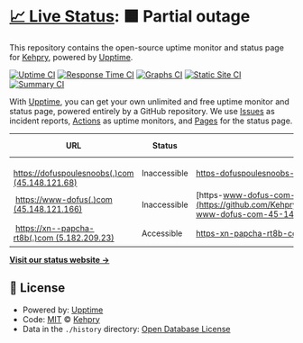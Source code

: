# [📈 Live Status](https://Kehpry.github.io/phishcheck): <!--live status--> **🟧 Partial outage**

This repository contains the open-source uptime monitor and status page for [Kehpry](https://Kehpry.github.io/phishcheck), powered by [Upptime](https://github.com/upptime/upptime).

[![Uptime CI](https://github.com/Kehpry/phishcheck/workflows/Uptime%20CI/badge.svg)](https://github.com/Kehpry/phishcheck/actions?query=workflow%3A%22Uptime+CI%22)
[![Response Time CI](https://github.com/Kehpry/phishcheck/workflows/Response%20Time%20CI/badge.svg)](https://github.com/Kehpry/phishcheck/actions?query=workflow%3A%22Response+Time+CI%22)
[![Graphs CI](https://github.com/Kehpry/phishcheck/workflows/Graphs%20CI/badge.svg)](https://github.com/Kehpry/phishcheck/actions?query=workflow%3A%22Graphs+CI%22)
[![Static Site CI](https://github.com/Kehpry/phishcheck/workflows/Static%20Site%20CI/badge.svg)](https://github.com/Kehpry/phishcheck/actions?query=workflow%3A%22Static+Site+CI%22)
[![Summary CI](https://github.com/Kehpry/phishcheck/workflows/Summary%20CI/badge.svg)](https://github.com/Kehpry/phishcheck/actions?query=workflow%3A%22Summary+CI%22)

With [Upptime](https://upptime.js.org), you can get your own unlimited and free uptime monitor and status page, powered entirely by a GitHub repository. We use [Issues](https://github.com/Kehpry/phishcheck/issues) as incident reports, [Actions](https://github.com/Kehpry/phishcheck/actions) as uptime monitors, and [Pages](https://Kehpry.github.io/phishcheck) for the status page.

<!--start: status pages-->
<!-- This summary is generated by Upptime (https://github.com/upptime/upptime) -->
<!-- Do not edit this manually, your changes will be overwritten -->
<!-- prettier-ignore -->
| URL | Status | History | Response Time | Uptime |
| --- | ------ | ------- | ------------- | ------ |
| <img alt="" src="https://favicons.githubusercontent.com/dofuspoulesnoobs.com" height="13"> [https://dofuspoulesnoobs(.)com (45.148.121.68)](https://dofuspoulesnoobs.com) | Inaccessible | [https-dofuspoulesnoobs-com-45-148-121-68.yml](https://github.com/Kehpry/phishcheck/commits/HEAD/history/https-dofuspoulesnoobs-com-45-148-121-68.yml) | <details><summary><img alt="Response time graph" src="./graphs/https-dofuspoulesnoobs-com-45-148-121-68/response-time-week.png" height="20"> 669ms</summary><br><a href="https://phishcheck.dofhelp.fr/history/https-dofuspoulesnoobs-com-45-148-121-68"><img alt="Response time 669" src="https://img.shields.io/endpoint?url=https%3A%2F%2Fraw.githubusercontent.com%2FKehpry%2Fphishcheck%2FHEAD%2Fapi%2Fhttps-dofuspoulesnoobs-com-45-148-121-68%2Fresponse-time.json"></a><br><a href="https://phishcheck.dofhelp.fr/history/https-dofuspoulesnoobs-com-45-148-121-68"><img alt="24-hour response time 669" src="https://img.shields.io/endpoint?url=https%3A%2F%2Fraw.githubusercontent.com%2FKehpry%2Fphishcheck%2FHEAD%2Fapi%2Fhttps-dofuspoulesnoobs-com-45-148-121-68%2Fresponse-time-day.json"></a><br><a href="https://phishcheck.dofhelp.fr/history/https-dofuspoulesnoobs-com-45-148-121-68"><img alt="7-day response time 669" src="https://img.shields.io/endpoint?url=https%3A%2F%2Fraw.githubusercontent.com%2FKehpry%2Fphishcheck%2FHEAD%2Fapi%2Fhttps-dofuspoulesnoobs-com-45-148-121-68%2Fresponse-time-week.json"></a><br><a href="https://phishcheck.dofhelp.fr/history/https-dofuspoulesnoobs-com-45-148-121-68"><img alt="30-day response time 669" src="https://img.shields.io/endpoint?url=https%3A%2F%2Fraw.githubusercontent.com%2FKehpry%2Fphishcheck%2FHEAD%2Fapi%2Fhttps-dofuspoulesnoobs-com-45-148-121-68%2Fresponse-time-month.json"></a><br><a href="https://phishcheck.dofhelp.fr/history/https-dofuspoulesnoobs-com-45-148-121-68"><img alt="1-year response time 669" src="https://img.shields.io/endpoint?url=https%3A%2F%2Fraw.githubusercontent.com%2FKehpry%2Fphishcheck%2FHEAD%2Fapi%2Fhttps-dofuspoulesnoobs-com-45-148-121-68%2Fresponse-time-year.json"></a></details> | <details><summary><a href="https://phishcheck.dofhelp.fr/history/https-dofuspoulesnoobs-com-45-148-121-68">26.20%</a></summary><a href="https://phishcheck.dofhelp.fr/history/https-dofuspoulesnoobs-com-45-148-121-68"><img alt="All-time uptime 26.20%" src="https://img.shields.io/endpoint?url=https%3A%2F%2Fraw.githubusercontent.com%2FKehpry%2Fphishcheck%2FHEAD%2Fapi%2Fhttps-dofuspoulesnoobs-com-45-148-121-68%2Fuptime.json"></a><br><a href="https://phishcheck.dofhelp.fr/history/https-dofuspoulesnoobs-com-45-148-121-68"><img alt="24-hour uptime 26.20%" src="https://img.shields.io/endpoint?url=https%3A%2F%2Fraw.githubusercontent.com%2FKehpry%2Fphishcheck%2FHEAD%2Fapi%2Fhttps-dofuspoulesnoobs-com-45-148-121-68%2Fuptime-day.json"></a><br><a href="https://phishcheck.dofhelp.fr/history/https-dofuspoulesnoobs-com-45-148-121-68"><img alt="7-day uptime 26.20%" src="https://img.shields.io/endpoint?url=https%3A%2F%2Fraw.githubusercontent.com%2FKehpry%2Fphishcheck%2FHEAD%2Fapi%2Fhttps-dofuspoulesnoobs-com-45-148-121-68%2Fuptime-week.json"></a><br><a href="https://phishcheck.dofhelp.fr/history/https-dofuspoulesnoobs-com-45-148-121-68"><img alt="30-day uptime 26.20%" src="https://img.shields.io/endpoint?url=https%3A%2F%2Fraw.githubusercontent.com%2FKehpry%2Fphishcheck%2FHEAD%2Fapi%2Fhttps-dofuspoulesnoobs-com-45-148-121-68%2Fuptime-month.json"></a><br><a href="https://phishcheck.dofhelp.fr/history/https-dofuspoulesnoobs-com-45-148-121-68"><img alt="1-year uptime 26.20%" src="https://img.shields.io/endpoint?url=https%3A%2F%2Fraw.githubusercontent.com%2FKehpry%2Fphishcheck%2FHEAD%2Fapi%2Fhttps-dofuspoulesnoobs-com-45-148-121-68%2Fuptime-year.json"></a></details>
| <img alt="" src="https://favicons.githubusercontent.com/www-dofus.com" height="13"> [https://www-dofus(.)com (45.148.121.166)](https://www-dofus.com) | Inaccessible | [https-www-dofus-com-45-148-121-166.yml](https://github.com/Kehpry/phishcheck/commits/HEAD/history/https-www-dofus-com-45-148-121-166.yml) | <details><summary><img alt="Response time graph" src="./graphs/https-www-dofus-com-45-148-121-166/response-time-week.png" height="20"> 1607ms</summary><br><a href="https://phishcheck.dofhelp.fr/history/https-www-dofus-com-45-148-121-166"><img alt="Response time 1607" src="https://img.shields.io/endpoint?url=https%3A%2F%2Fraw.githubusercontent.com%2FKehpry%2Fphishcheck%2FHEAD%2Fapi%2Fhttps-www-dofus-com-45-148-121-166%2Fresponse-time.json"></a><br><a href="https://phishcheck.dofhelp.fr/history/https-www-dofus-com-45-148-121-166"><img alt="24-hour response time 1607" src="https://img.shields.io/endpoint?url=https%3A%2F%2Fraw.githubusercontent.com%2FKehpry%2Fphishcheck%2FHEAD%2Fapi%2Fhttps-www-dofus-com-45-148-121-166%2Fresponse-time-day.json"></a><br><a href="https://phishcheck.dofhelp.fr/history/https-www-dofus-com-45-148-121-166"><img alt="7-day response time 1607" src="https://img.shields.io/endpoint?url=https%3A%2F%2Fraw.githubusercontent.com%2FKehpry%2Fphishcheck%2FHEAD%2Fapi%2Fhttps-www-dofus-com-45-148-121-166%2Fresponse-time-week.json"></a><br><a href="https://phishcheck.dofhelp.fr/history/https-www-dofus-com-45-148-121-166"><img alt="30-day response time 1607" src="https://img.shields.io/endpoint?url=https%3A%2F%2Fraw.githubusercontent.com%2FKehpry%2Fphishcheck%2FHEAD%2Fapi%2Fhttps-www-dofus-com-45-148-121-166%2Fresponse-time-month.json"></a><br><a href="https://phishcheck.dofhelp.fr/history/https-www-dofus-com-45-148-121-166"><img alt="1-year response time 1607" src="https://img.shields.io/endpoint?url=https%3A%2F%2Fraw.githubusercontent.com%2FKehpry%2Fphishcheck%2FHEAD%2Fapi%2Fhttps-www-dofus-com-45-148-121-166%2Fresponse-time-year.json"></a></details> | <details><summary><a href="https://phishcheck.dofhelp.fr/history/https-www-dofus-com-45-148-121-166">26.21%</a></summary><a href="https://phishcheck.dofhelp.fr/history/https-www-dofus-com-45-148-121-166"><img alt="All-time uptime 26.21%" src="https://img.shields.io/endpoint?url=https%3A%2F%2Fraw.githubusercontent.com%2FKehpry%2Fphishcheck%2FHEAD%2Fapi%2Fhttps-www-dofus-com-45-148-121-166%2Fuptime.json"></a><br><a href="https://phishcheck.dofhelp.fr/history/https-www-dofus-com-45-148-121-166"><img alt="24-hour uptime 26.21%" src="https://img.shields.io/endpoint?url=https%3A%2F%2Fraw.githubusercontent.com%2FKehpry%2Fphishcheck%2FHEAD%2Fapi%2Fhttps-www-dofus-com-45-148-121-166%2Fuptime-day.json"></a><br><a href="https://phishcheck.dofhelp.fr/history/https-www-dofus-com-45-148-121-166"><img alt="7-day uptime 26.21%" src="https://img.shields.io/endpoint?url=https%3A%2F%2Fraw.githubusercontent.com%2FKehpry%2Fphishcheck%2FHEAD%2Fapi%2Fhttps-www-dofus-com-45-148-121-166%2Fuptime-week.json"></a><br><a href="https://phishcheck.dofhelp.fr/history/https-www-dofus-com-45-148-121-166"><img alt="30-day uptime 26.21%" src="https://img.shields.io/endpoint?url=https%3A%2F%2Fraw.githubusercontent.com%2FKehpry%2Fphishcheck%2FHEAD%2Fapi%2Fhttps-www-dofus-com-45-148-121-166%2Fuptime-month.json"></a><br><a href="https://phishcheck.dofhelp.fr/history/https-www-dofus-com-45-148-121-166"><img alt="1-year uptime 26.21%" src="https://img.shields.io/endpoint?url=https%3A%2F%2Fraw.githubusercontent.com%2FKehpry%2Fphishcheck%2FHEAD%2Fapi%2Fhttps-www-dofus-com-45-148-121-166%2Fuptime-year.json"></a></details>
| <img alt="" src="https://favicons.githubusercontent.com/xn--papcha-rt8b.com" height="13"> [https://xn--papcha-rt8b(.)com (5.182.209.23)](https://xn--papcha-rt8b.com) | Accessible | [https-xn-papcha-rt8b-com-5-182-209-23.yml](https://github.com/Kehpry/phishcheck/commits/HEAD/history/https-xn-papcha-rt8b-com-5-182-209-23.yml) | <details><summary><img alt="Response time graph" src="./graphs/https-xn-papcha-rt8b-com-5-182-209-23/response-time-week.png" height="20"> 2945ms</summary><br><a href="https://phishcheck.dofhelp.fr/history/https-xn-papcha-rt8b-com-5-182-209-23"><img alt="Response time 2945" src="https://img.shields.io/endpoint?url=https%3A%2F%2Fraw.githubusercontent.com%2FKehpry%2Fphishcheck%2FHEAD%2Fapi%2Fhttps-xn-papcha-rt8b-com-5-182-209-23%2Fresponse-time.json"></a><br><a href="https://phishcheck.dofhelp.fr/history/https-xn-papcha-rt8b-com-5-182-209-23"><img alt="24-hour response time 2945" src="https://img.shields.io/endpoint?url=https%3A%2F%2Fraw.githubusercontent.com%2FKehpry%2Fphishcheck%2FHEAD%2Fapi%2Fhttps-xn-papcha-rt8b-com-5-182-209-23%2Fresponse-time-day.json"></a><br><a href="https://phishcheck.dofhelp.fr/history/https-xn-papcha-rt8b-com-5-182-209-23"><img alt="7-day response time 2945" src="https://img.shields.io/endpoint?url=https%3A%2F%2Fraw.githubusercontent.com%2FKehpry%2Fphishcheck%2FHEAD%2Fapi%2Fhttps-xn-papcha-rt8b-com-5-182-209-23%2Fresponse-time-week.json"></a><br><a href="https://phishcheck.dofhelp.fr/history/https-xn-papcha-rt8b-com-5-182-209-23"><img alt="30-day response time 2945" src="https://img.shields.io/endpoint?url=https%3A%2F%2Fraw.githubusercontent.com%2FKehpry%2Fphishcheck%2FHEAD%2Fapi%2Fhttps-xn-papcha-rt8b-com-5-182-209-23%2Fresponse-time-month.json"></a><br><a href="https://phishcheck.dofhelp.fr/history/https-xn-papcha-rt8b-com-5-182-209-23"><img alt="1-year response time 2945" src="https://img.shields.io/endpoint?url=https%3A%2F%2Fraw.githubusercontent.com%2FKehpry%2Fphishcheck%2FHEAD%2Fapi%2Fhttps-xn-papcha-rt8b-com-5-182-209-23%2Fresponse-time-year.json"></a></details> | <details><summary><a href="https://phishcheck.dofhelp.fr/history/https-xn-papcha-rt8b-com-5-182-209-23">100.00%</a></summary><a href="https://phishcheck.dofhelp.fr/history/https-xn-papcha-rt8b-com-5-182-209-23"><img alt="All-time uptime 100.00%" src="https://img.shields.io/endpoint?url=https%3A%2F%2Fraw.githubusercontent.com%2FKehpry%2Fphishcheck%2FHEAD%2Fapi%2Fhttps-xn-papcha-rt8b-com-5-182-209-23%2Fuptime.json"></a><br><a href="https://phishcheck.dofhelp.fr/history/https-xn-papcha-rt8b-com-5-182-209-23"><img alt="24-hour uptime 100.00%" src="https://img.shields.io/endpoint?url=https%3A%2F%2Fraw.githubusercontent.com%2FKehpry%2Fphishcheck%2FHEAD%2Fapi%2Fhttps-xn-papcha-rt8b-com-5-182-209-23%2Fuptime-day.json"></a><br><a href="https://phishcheck.dofhelp.fr/history/https-xn-papcha-rt8b-com-5-182-209-23"><img alt="7-day uptime 100.00%" src="https://img.shields.io/endpoint?url=https%3A%2F%2Fraw.githubusercontent.com%2FKehpry%2Fphishcheck%2FHEAD%2Fapi%2Fhttps-xn-papcha-rt8b-com-5-182-209-23%2Fuptime-week.json"></a><br><a href="https://phishcheck.dofhelp.fr/history/https-xn-papcha-rt8b-com-5-182-209-23"><img alt="30-day uptime 100.00%" src="https://img.shields.io/endpoint?url=https%3A%2F%2Fraw.githubusercontent.com%2FKehpry%2Fphishcheck%2FHEAD%2Fapi%2Fhttps-xn-papcha-rt8b-com-5-182-209-23%2Fuptime-month.json"></a><br><a href="https://phishcheck.dofhelp.fr/history/https-xn-papcha-rt8b-com-5-182-209-23"><img alt="1-year uptime 100.00%" src="https://img.shields.io/endpoint?url=https%3A%2F%2Fraw.githubusercontent.com%2FKehpry%2Fphishcheck%2FHEAD%2Fapi%2Fhttps-xn-papcha-rt8b-com-5-182-209-23%2Fuptime-year.json"></a></details>

<!--end: status pages-->

[**Visit our status website →**](https://Kehpry.github.io/phishcheck)

## 📄 License

- Powered by: [Upptime](https://github.com/upptime/upptime)
- Code: [MIT](./LICENSE) © [Kehpry](https://Kehpry.github.io/phishcheck)
- Data in the `./history` directory: [Open Database License](https://opendatacommons.org/licenses/odbl/1-0/)
